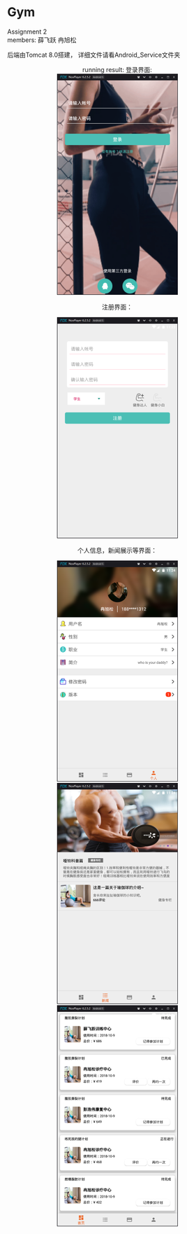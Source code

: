 # Gym
Assignment 2  
members: 薛飞跃 冉旭松

后端由Tomcat 8.0搭建， 详细文件请看Android_Service文件夹

<div align="center">
running result:
登录界面:
  </br>
  <img height="505" src="https://raw.githubusercontent.com/Gaytohub/Gym/master/Gym%20Club2/img-folder/%E7%99%BB%E5%BD%95%E7%95%8C%E9%9D%A2.png">



注册界面：
</br>

<img height="505" src=https://raw.githubusercontent.com/Gaytohub/Gym/master/Gym%20Club2/img-folder/%E6%B3%A8%E5%86%8C.png>


个人信息，新闻展示等界面：


<img height="505" src=https://raw.githubusercontent.com/Gaytohub/Gym/master/Gym%20Club2/img-folder/%E4%B8%AA%E4%BA%BA%E4%BF%A1%E6%81%AF%E7%95%8C%E9%9D%A2.png>
<img height="505" src=https://raw.githubusercontent.com/Gaytohub/Gym/master/Gym%20Club2/img-folder/%E6%96%B0%E9%97%BB%E5%B1%95%E7%A4%BA%E7%95%8C%E9%9D%A2.png>
<img height="505" src=https://raw.githubusercontent.com/Gaytohub/Gym/master/Gym%20Club2/img-folder/recyclerview_cardview.png>
</div>  
